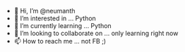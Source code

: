 - 👋 Hi, I’m @neumanth
- 👀 I’m interested in ... Python
- 🌱 I’m currently learning ... Python
- 💞️ I’m looking to collaborate on ... only learning right now
- 📫 How to reach me ... not FB ;)

<!---
neumanth/neumanth is a ✨ special ✨ repository because its `README.md` (this file) appears on your GitHub profile.
You can click the Preview link to take a look at your changes.
--->
